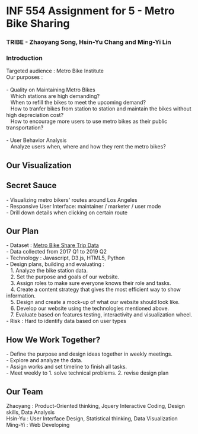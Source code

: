 # INF 554 Assignment for 5 - Metro Bike Sharing

### TRIBE - Zhaoyang Song, Hsin-Yu Chang and Ming-Yi Lin
### Introduction
Targeted audience : Metro Bike Institute <br>
Our purposes : <br>
<br>\- Quality on Maintaining Metro Bikes<br>
&nbsp;&nbsp; Which stations are high demanding?<br>
&nbsp;&nbsp; When to refill the bikes to meet the upcoming demand?<br>
&nbsp;&nbsp; How to tranfer bikes from station to station and maintain the bikes without high depreciation cost? <br>
&nbsp;&nbsp; How to encourage more users to use metro bikes as their public transportation?
<br><br>
\- User Behavior Analysis<br>
&nbsp;&nbsp; Analyze users when, where and how they rent the metro bikes?

## Our Visualization

## Secret Sauce
\- Visualizing metro bikers' routes around Los Angeles
<br>\- Responsive User Interface: maintainer / marketer /  user mode
<br>\- Drill down details when clicking on certain route

## Our Plan
\- Dataset : [Metro Bike Share Trip Data](https://bikeshare.metro.net/about/data/]) 
<br>\- Data collected from 2017 Q1 to 2019 Q2
<br>\- Technology : Javascript, D3.js, HTML5, Python 
<br>\- Design plans, building and evaluating : 
<br>&nbsp;&nbsp; 1. Analyze the bike station data.
<br>&nbsp;&nbsp; 2. Set the purpose and goals of our website.
<br>&nbsp;&nbsp; 3. Assign roles to make sure everyone knows their role and tasks.
<br>&nbsp;&nbsp; 4. Create a content strategy that gives the most efficient way to show information.
<br>&nbsp;&nbsp; 5. Design and create a mock-up of what our website should look like.
<br>&nbsp;&nbsp; 6. Develop our website using the technologies mentioned above.
<br>&nbsp;&nbsp; 7. Evaluate based on features testing, interactivity and visualization wheel.
<br>\- Risk : Hard to identify data based on user types

## How We Work Together?
\- Define the purpose and design ideas together in weekly meetings.
<br> - Explore and analyze the data.
<br> - Assign works and set timeline to finish all tasks.
<br> - Meet weekly to 1. solve technical problems. 2. revise design plan

## Our Team
Zhaoyang : Product-Oriented thinking, Jquery Interactive Coding, Design skills, Data Analysis
<br> Hsin-Yu : User Interface Design, Statistical thinking, Data Visualization
<br> Ming-Yi : Web Developing
